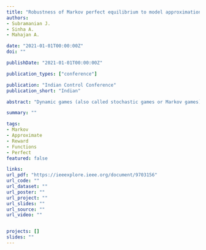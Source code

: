 ```yaml
---
title: "Robustness of Markov perfect equilibrium to model approximations in general-sum dynamic games"
authors:
- Subramanian J.
- Sinha A.
- Mahajan A.

date: "2021-01-01T00:00:00Z"
doi: ""

publishDate: "2021-01-01T00:00:00Z"

publication_types: ["conference"]

publication: "Indian Control Conference"
publication_short: "Indian"

abstract: "Dynamic games (also called stochastic games or Markov games) are an important class of games for modeling multi-agent interactions. In many situations, the dynamics and reward functions of the game are learnt from past data and are therefore approximate. In this paper, we study the robustness of Markov perfect equilibrium to approximations in reward and transition functions. Using approximation results from Markov decision processes, we show that the Markov perfect equilibrium of an approximate (or perturbed) game is always an approximate Markov perfect equilibrium of the original game. We provide explicit bounds on the approximation error in terms of three quantities: (i) the error in approximating the reward functions, (ii) the error in approximating the transition function, and (iii) a property of the value function of the MPE of the approximate game. The second and third quantities depend on the choice of metric on probability spaces. We also present coarser upper bounds which do not depend on the value function but only depend on the properties of the reward and transition functions of the approximate game. We illustrate the results via a numerical example."

summary: ""

tags:
- Markov
- Approximate
- Reward
- Functions
- Perfect
featured: false

links:
url_pdf: "https://ieeexplore.ieee.org/document/9703156"
url_code: ""
url_dataset: ""
url_poster: ""
url_project: ""
url_slides: ""
url_source: ""
url_video: ""


projects: []
slides: ""
---
```

